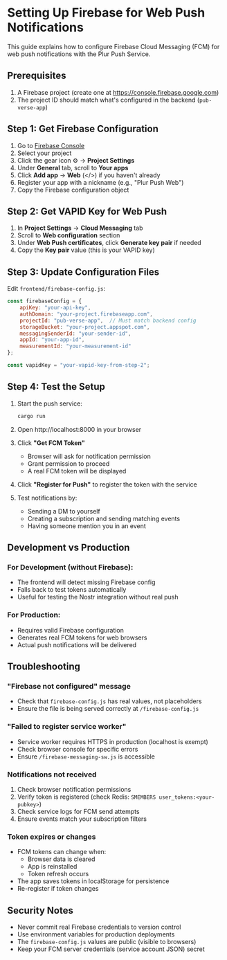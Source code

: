 # Setting Up Firebase for Web Push Notifications

This guide explains how to configure Firebase Cloud Messaging (FCM) for web push notifications with the Plur Push Service.

## Prerequisites

1. A Firebase project (create one at https://console.firebase.google.com)
2. The project ID should match what's configured in the backend (`pub-verse-app`)

## Step 1: Get Firebase Configuration

1. Go to [Firebase Console](https://console.firebase.google.com)
2. Select your project
3. Click the gear icon ⚙️ → **Project Settings**
4. Under **General** tab, scroll to **Your apps**
5. Click **Add app** → **Web** (</>) if you haven't already
6. Register your app with a nickname (e.g., "Plur Push Web")
7. Copy the Firebase configuration object

## Step 2: Get VAPID Key for Web Push

1. In **Project Settings** → **Cloud Messaging** tab
2. Scroll to **Web configuration** section
3. Under **Web Push certificates**, click **Generate key pair** if needed
4. Copy the **Key pair** value (this is your VAPID key)

## Step 3: Update Configuration Files

Edit `frontend/firebase-config.js`:

```javascript
const firebaseConfig = {
    apiKey: "your-api-key",
    authDomain: "your-project.firebaseapp.com",
    projectId: "pub-verse-app",  // Must match backend config
    storageBucket: "your-project.appspot.com",
    messagingSenderId: "your-sender-id",
    appId: "your-app-id",
    measurementId: "your-measurement-id"
};

const vapidKey = "your-vapid-key-from-step-2";
```

## Step 4: Test the Setup

1. Start the push service:
   ```bash
   cargo run
   ```

2. Open http://localhost:8000 in your browser

3. Click **"Get FCM Token"**
   - Browser will ask for notification permission
   - Grant permission to proceed
   - A real FCM token will be displayed

4. Click **"Register for Push"** to register the token with the service

5. Test notifications by:
   - Sending a DM to yourself
   - Creating a subscription and sending matching events
   - Having someone mention you in an event

## Development vs Production

### For Development (without Firebase):
- The frontend will detect missing Firebase config
- Falls back to test tokens automatically
- Useful for testing the Nostr integration without real push

### For Production:
- Requires valid Firebase configuration
- Generates real FCM tokens for web browsers
- Actual push notifications will be delivered

## Troubleshooting

### "Firebase not configured" message
- Check that `firebase-config.js` has real values, not placeholders
- Ensure the file is being served correctly at `/firebase-config.js`

### "Failed to register service worker"
- Service worker requires HTTPS in production (localhost is exempt)
- Check browser console for specific errors
- Ensure `/firebase-messaging-sw.js` is accessible

### Notifications not received
1. Check browser notification permissions
2. Verify token is registered (check Redis: `SMEMBERS user_tokens:<your-pubkey>`)
3. Check service logs for FCM send attempts
4. Ensure events match your subscription filters

### Token expires or changes
- FCM tokens can change when:
  - Browser data is cleared
  - App is reinstalled
  - Token refresh occurs
- The app saves tokens in localStorage for persistence
- Re-register if token changes

## Security Notes

- Never commit real Firebase credentials to version control
- Use environment variables for production deployments
- The `firebase-config.js` values are public (visible to browsers)
- Keep your FCM server credentials (service account JSON) secret